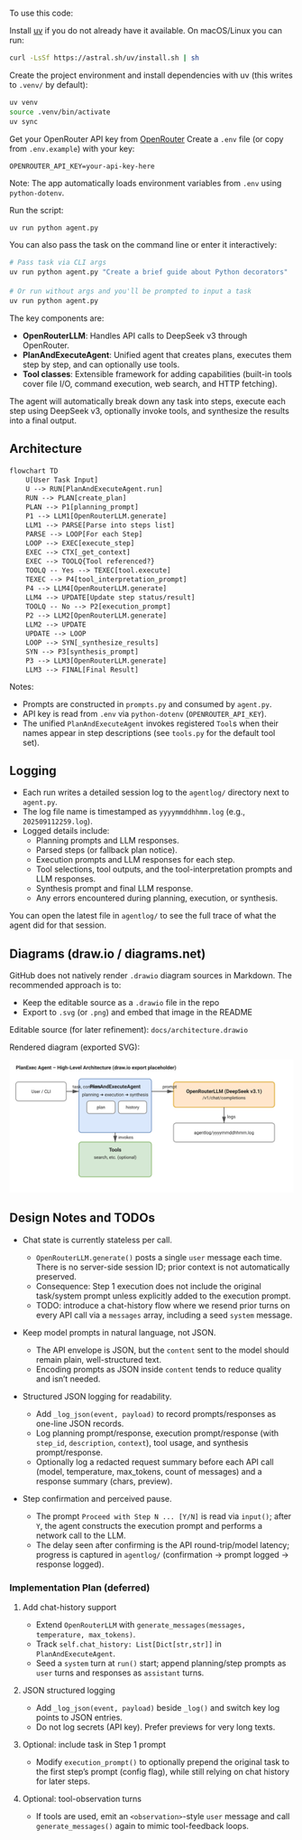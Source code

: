 To use this code:

Install [uv](https://docs.astral.sh/uv/) if you do not already have it available. On macOS/Linux you can run:

```bash
curl -LsSf https://astral.sh/uv/install.sh | sh
```

Create the project environment and install dependencies with uv (this writes to `.venv/` by default):

```bash
uv venv
source .venv/bin/activate
uv sync
```

Get your OpenRouter API key from [OpenRouter](https://openrouter.ai/keys)
Create a `.env` file (or copy from `.env.example`) with your key:

```
OPENROUTER_API_KEY=your-api-key-here
```

Note: The app automatically loads environment variables from `.env` using `python-dotenv`.

Run the script:

```bash
uv run python agent.py
```

You can also pass the task on the command line or enter it interactively:

```bash
# Pass task via CLI args
uv run python agent.py "Create a brief guide about Python decorators"

# Or run without args and you'll be prompted to input a task
uv run python agent.py
```
The key components are:

- **OpenRouterLLM**: Handles API calls to DeepSeek v3 through OpenRouter.
- **PlanAndExecuteAgent**: Unified agent that creates plans, executes them step by step, and can optionally use tools.
- **Tool classes**: Extensible framework for adding capabilities (built-in tools cover file I/O, command execution, web search, and HTTP fetching).

The agent will automatically break down any task into steps, execute each step using DeepSeek v3, optionally invoke tools, and synthesize the results into a final output.

## Architecture

```mermaid
flowchart TD
    U[User Task Input]
    U --> RUN[PlanAndExecuteAgent.run]
    RUN --> PLAN[create_plan]
    PLAN --> P1[planning_prompt]
    P1 --> LLM1[OpenRouterLLM.generate]
    LLM1 --> PARSE[Parse into steps list]
    PARSE --> LOOP[For each Step]
    LOOP --> EXEC[execute_step]
    EXEC --> CTX[_get_context]
    EXEC --> TOOLQ{Tool referenced?}
    TOOLQ -- Yes --> TEXEC[tool.execute]
    TEXEC --> P4[tool_interpretation_prompt]
    P4 --> LLM4[OpenRouterLLM.generate]
    LLM4 --> UPDATE[Update step status/result]
    TOOLQ -- No --> P2[execution_prompt]
    P2 --> LLM2[OpenRouterLLM.generate]
    LLM2 --> UPDATE
    UPDATE --> LOOP
    LOOP --> SYN[_synthesize_results]
    SYN --> P3[synthesis_prompt]
    P3 --> LLM3[OpenRouterLLM.generate]
    LLM3 --> FINAL[Final Result]
```

Notes:
- Prompts are constructed in `prompts.py` and consumed by `agent.py`.
- API key is read from `.env` via `python-dotenv` (`OPENROUTER_API_KEY`).
- The unified `PlanAndExecuteAgent` invokes registered `Tool`s when their names appear in step descriptions (see `tools.py` for the default tool set).

## Logging

- Each run writes a detailed session log to the `agentlog/` directory next to `agent.py`.
- The log file name is timestamped as `yyyymmddhhmm.log` (e.g., `202509112259.log`).
- Logged details include:
  - Planning prompts and LLM responses.
  - Parsed steps (or fallback plan notice).
  - Execution prompts and LLM responses for each step.
  - Tool selections, tool outputs, and the tool-interpretation prompts and LLM responses.
  - Synthesis prompt and final LLM response.
  - Any errors encountered during planning, execution, or synthesis.

You can open the latest file in `agentlog/` to see the full trace of what the agent did for that session.

## Diagrams (draw.io / diagrams.net)

GitHub does not natively render `.drawio` diagram sources in Markdown. The recommended approach is to:
- Keep the editable source as a `.drawio` file in the repo
- Export to `.svg` (or `.png`) and embed that image in the README

Editable source (for later refinement): `docs/architecture.drawio`

Rendered diagram (exported SVG):

![Architecture (draw.io)](docs/architecture.svg)

## Design Notes and TODOs

- Chat state is currently stateless per call.
  - `OpenRouterLLM.generate()` posts a single `user` message each time. There is no server-side session ID; prior context is not automatically preserved.
  - Consequence: Step 1 execution does not include the original task/system prompt unless explicitly added to the execution prompt.
  - TODO: introduce a chat-history flow where we resend prior turns on every API call via a `messages` array, including a seed `system` message.

- Keep model prompts in natural language, not JSON.
  - The API envelope is JSON, but the `content` sent to the model should remain plain, well-structured text.
  - Encoding prompts as JSON inside `content` tends to reduce quality and isn’t needed.

- Structured JSON logging for readability.
  - Add `_log_json(event, payload)` to record prompts/responses as one-line JSON records.
  - Log planning prompt/response, execution prompt/response (with `step_id`, `description`, `context`), tool usage, and synthesis prompt/response.
  - Optionally log a redacted request summary before each API call (model, temperature, max_tokens, count of messages) and a response summary (chars, preview).

- Step confirmation and perceived pause.
  - The prompt `Proceed with Step N ... [Y/N]` is read via `input()`; after `Y`, the agent constructs the execution prompt and performs a network call to the LLM.
  - The delay seen after confirming is the API round-trip/model latency; progress is captured in `agentlog/` (confirmation → prompt logged → response logged).

### Implementation Plan (deferred)

1) Add chat-history support
   - Extend `OpenRouterLLM` with `generate_messages(messages, temperature, max_tokens)`.
   - Track `self.chat_history: List[Dict[str,str]]` in `PlanAndExecuteAgent`.
   - Seed a `system` turn at `run()` start; append planning/step prompts as `user` turns and responses as `assistant` turns.

2) JSON structured logging
   - Add `_log_json(event, payload)` beside `_log()` and switch key log points to JSON entries.
   - Do not log secrets (API key). Prefer previews for very long texts.

3) Optional: include task in Step 1 prompt
   - Modify `execution_prompt()` to optionally prepend the original task to the first step’s prompt (config flag), while still relying on chat history for later steps.

4) Optional: tool-observation turns
   - If tools are used, emit an `<observation>`-style `user` message and call `generate_messages()` again to mimic tool-feedback loops.
